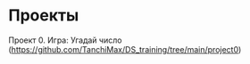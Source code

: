 # Проекты

Проект 0. Игра: Угадай число (https://github.com/TanchiMax/DS_training/tree/main/project0)